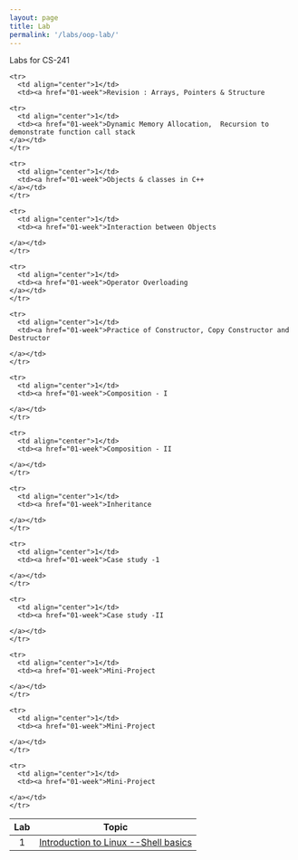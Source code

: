 ```yaml
---
layout: page
title: Lab
permalink: '/labs/oop-lab/'
---
```




Labs for CS-241

<table>
  <thead>
    <tr>
      <th>Lab</th>
      <th>Topic</th>
    </tr>
  </thead>
  <tbody>
    <tr>
      <td align="center">1</td>
      <td><a href="01-shell-basics">Introduction to Linux --Shell basics
</a></td>
    </tr>

    <tr>
      <td align="center">1</td>
      <td><a href="01-week">Revision : Arrays, Pointers & Structure
</a></td>
    </tr>

    <tr>
      <td align="center">1</td>
      <td><a href="01-week">Dynamic Memory Allocation,  Recursion to demonstrate function call stack
    </a></td>
    </tr>

    <tr>
      <td align="center">1</td>
      <td><a href="01-week">Objects & classes in C++
    </a></td>
    </tr>

    <tr>
      <td align="center">1</td>
      <td><a href="01-week">Interaction between Objects

    </a></td>
    </tr>

    <tr>
      <td align="center">1</td>
      <td><a href="01-week">Operator Overloading
    </a></td>
    </tr>

    <tr>
      <td align="center">1</td>
      <td><a href="01-week">Practice of Constructor, Copy Constructor and Destructor

    </a></td>
    </tr>

    <tr>
      <td align="center">1</td>
      <td><a href="01-week">Composition - I

    </a></td>
    </tr>

    <tr>
      <td align="center">1</td>
      <td><a href="01-week">Composition - II

    </a></td>
    </tr>

    <tr>
      <td align="center">1</td>
      <td><a href="01-week">Inheritance

    </a></td>
    </tr>

    <tr>
      <td align="center">1</td>
      <td><a href="01-week">Case study -1

    </a></td>
    </tr>

    <tr>
      <td align="center">1</td>
      <td><a href="01-week">Case study -II

    </a></td>
    </tr>

    <tr>
      <td align="center">1</td>
      <td><a href="01-week">Mini-Project

    </a></td>
    </tr>

    <tr>
      <td align="center">1</td>
      <td><a href="01-week">Mini-Project

    </a></td>
    </tr>

    <tr>
      <td align="center">1</td>
      <td><a href="01-week">Mini-Project

    </a></td>
    </tr>


  </tbody>
</table>
